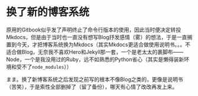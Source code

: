 # 换了新的博客系统

原用的Gitbook似乎发了声明终止了命令行版本的使用，因此当时便决定转投Mkdocs，但是由于当时也一直没有想写Blog抒发感情（雾）的想法，于是一直搁置到今天，才把博客系统换为Mkdocs（其实Mkdocs更适合做使用说明书。。。不适合做Blog，无奈我不喜欢Hero和Jekyll那一套，一个是老太太的裹脚布——Node，一个是我没用过的Ruby，远不如熟悉的Python省心（其实是懒得装新环境和受不了`node_modules`））

まま。换了新博客系统之后发现之前写的根本不像Blog之类的，更像是说明书（苦笑），于是索性全部删掉了（留了备份），哪天有心情了改改再发上来。
